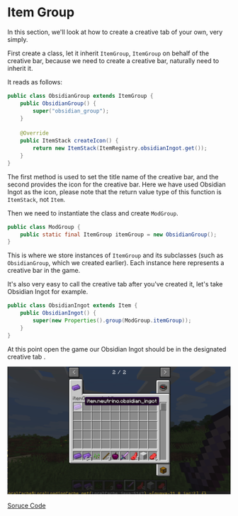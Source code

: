 # Item Group

In this section, we'll look at how to create a creative tab of your own, very simply.

First create a class, let it inherit `ItemGroup`, `ItemGroup` on behalf of the creative bar, because we need to create a creative bar, naturally need to inherit it.

It reads as follows:

```java
public class ObsidianGroup extends ItemGroup {
    public ObsidianGroup() {
        super("obsidian_group");
    }

    @Override
    public ItemStack createIcon() {
        return new ItemStack(ItemRegistry.obsidianIngot.get());
    }
}
```

The first method is used to set the title name of the creative bar, and the second provides the icon for the creative bar. Here we have used Obsidian Ingot as the icon, please note that the return value type of this function is `ItemStack`, not `Item`.

Then we need to instantiate the class and create `ModGroup`.

```java
public class ModGroup {
    public static final ItemGroup itemGroup = new ObsidianGroup();
}
```

This is where we store instances of `ItemGroup` and its subclasses (such as `ObsidianGroup`, which we created earlier). Each instance here represents a creative bar in the game.

It's also very easy to call the creative tab after you've created it, let's take Obsidian Ingot for example.

```java
public class ObsidianIngot extends Item {
    public ObsidianIngot() {
        super(new Properties().group(ModGroup.itemGroup));
    }
}
```

At this point open the game our Obsidian Ingot should be in the designated creative tab .

![image-20200427211358242](item-group.assets/image-20200427211358242.png)

[Soruce Code](https://github.com/FledgeXu/BosonSourceCode/tree/master/src/main/java/com/tutorial/boson/group)


